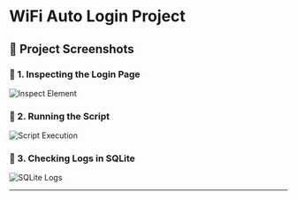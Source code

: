 # WiFi Auto Login Project  

## 📸 Project Screenshots  

### 🔹 1. Inspecting the Login Page  
![Inspect Element](assets/inspect_element.png)  

### 🔹 2. Running the Script  
![Script Execution](assets/script_running.png)  

### 🔹 3. Checking Logs in SQLite  
![SQLite Logs](assets/sqlite_logs.png)  

---
